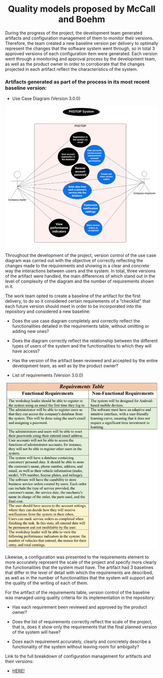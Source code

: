 <center> <h1>Quality models proposed by McCall and Boehm</h1> </center>

During the progress of the project, the development team generated artifacts and configuration management of them to monitor their versions. Therefore, the team created a new baseline version per delivery to optimally represent the changes that the software system went through, so in total 3 approved versions of each configuration item were generated. Each version went through a monitoring and approval process by the development team, as well as the product owner in order to corroborate that the changes projected in each artifact reflect the characteristics of the system.

### Artifacts generated as part of the process in its most recent baseline version:
- Use Case Diagram (Version 3.0.0)

![Use Case Diagram (Version 3.0.0)](https://github.com/hjanssena/FIS-Proyecto/blob/PD-3/Assets/Diagram.png)

Throughout the development of the project, version control of the use case diagram was carried out with the objective of correctly reflecting the changes made to the requirements and showing in a clear and concrete way the interactions between users and the system. In total, three versions of the artifact were handled, the main differences of which stand out in the level of complexity of the diagram and the number of requirements shown in it.

The work team opted to create a baseline of the artifact for the first delivery, to do so it considered certain requirements of a “checklist” that each future version should meet in order to be incorporated into the repository and considered a new baseline:

  - Does the use case diagram completely and correctly reflect the functionalities detailed in the requirements table, without omitting or adding new ones?

  - Does the diagram correctly reflect the relationship between the different types of users of the system and the functionalities to which they will have access?

  - Has the version of the artifact been reviewed and accepted by the entire development team, as well as by the product owner?

- List of requirements (Version 3.0.0)

![List of requirements (Version 3.0.0)](https://github.com/hjanssena/FIS-Proyecto/blob/PD-3/Assets/Req.png)


Likewise, a configuration was presented to the requirements element to more accurately represent the scale of the project and specify more clearly the functionalities that the system must have. The artifact had 3 baselines that differ in the level of detail with which the requirements are described, as well as in the number of functionalities that the system will support and the quality of the writing of each of them.

For the artifact of the requirements table, version control of the baseline was managed using quality criteria for its implementation in the repository:

  - Has each requirement been reviewed and approved by the product owner?

  - Does the list of requirements correctly reflect the scale of the project, that is, does it show only the requirements that the final planned version of the system will have?

  - Does each requirement accurately, clearly and concretely describe a functionality of the system without leaving room for ambiguity?

Link to the full breakdown of configuration management for artifacts and their versions:

- [HERE!](https://github.com/hjanssena/FIS-Proyecto/tree/PD-3/Reflections/Audit%20-%20Versions)
